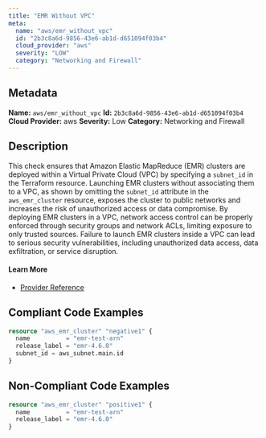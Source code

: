 ```yaml
---
title: "EMR Without VPC"
meta:
  name: "aws/emr_without_vpc"
  id: "2b3c8a6d-9856-43e6-ab1d-d651094f03b4"
  cloud_provider: "aws"
  severity: "LOW"
  category: "Networking and Firewall"
---
```

## Metadata
**Name:** `aws/emr_without_vpc`
**Id:** `2b3c8a6d-9856-43e6-ab1d-d651094f03b4`
**Cloud Provider:** aws
**Severity:** Low
**Category:** Networking and Firewall
## Description
This check ensures that Amazon Elastic MapReduce (EMR) clusters are deployed within a Virtual Private Cloud (VPC) by specifying a `subnet_id` in the Terraform resource. Launching EMR clusters without associating them to a VPC, as shown by omitting the `subnet_id` attribute in the `aws_emr_cluster` resource, exposes the cluster to public networks and increases the risk of unauthorized access or data compromise. By deploying EMR clusters in a VPC, network access control can be properly enforced through security groups and network ACLs, limiting exposure to only trusted sources. Failure to launch EMR clusters inside a VPC can lead to serious security vulnerabilities, including unauthorized data access, data exfiltration, or service disruption.

#### Learn More

 - [Provider Reference](https://registry.terraform.io/providers/hashicorp/aws/latest/docs/resources/emr_cluster#subnet_id)


## Compliant Code Examples
```terraform
resource "aws_emr_cluster" "negative1" {
  name          = "emr-test-arn"
  release_label = "emr-4.6.0"
  subnet_id = aws_subnet.main.id
}

```
## Non-Compliant Code Examples
```terraform
resource "aws_emr_cluster" "positive1" {
  name          = "emr-test-arn"
  release_label = "emr-4.6.0"
}

```